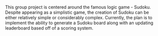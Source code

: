 This group project is centered around the famous logic game - Sudoku. Despite appearing as a simplistic game, the creation of Sudoku can be either relatively simple or considerably complex. Currently, the plan is to implement the ability to generate a Sudoku board along with an updating leaderboard based off of a scoring system.
